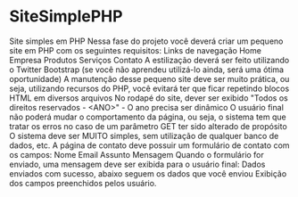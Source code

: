 SiteSimplePHP
=============

Site simples em PHP  Nessa fase do projeto você deverá criar um pequeno site em PHP com os seguintes requisitos:  Links de navegação Home Empresa Produtos Serviços Contato A estilização deverá ser feito utilizando o Twitter Bootstrap (se você não aprendeu utilizá-lo ainda, será uma ótima oportunidade) A manutenção desse pequeno site deve ser muito prática, ou seja, utilizando recursos do PHP, você evitará ter que ficar repetindo blocos HTML em diversos arquivos No rodapé do site, dever ser exibido "Todos os direitos reservados - &lt;ANO>" - O ano precisa ser dinâmico O usuário final não poderá mudar o comportamento da página, ou seja, o sistema tem que tratar os erros no caso de um parâmetro GET ter sido alterado de propósito O sistema deve ser MUITO simples, sem utilização de qualquer banco de dados, etc. A página de contato deve possuir um formulário de contato com os campos: Nome Email Assunto Mensagem Quando o formulário for enviado, uma mensagem deve ser exibida para o usuário final: Dados enviados com sucesso, abaixo seguem os dados que você enviou Exibição dos campos preenchidos pelos usuário.
